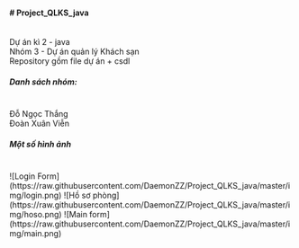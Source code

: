 <h4># Project_QLKS_java </h4></br>
Dự án kì 2 - java </br>
Nhóm 3 - Dự án quản lý Khách sạn </br>
Repository gồm file dự án + csdl </br>
<h5>Danh sách nhóm:</h5></br>
Đỗ Ngọc Thắng </br>
Đoàn Xuân Viễn </br>
<h5>Một số hình ảnh</h5></br>
![Login Form](https://raw.githubusercontent.com/DaemonZZ/Project_QLKS_java/master/img/login.png)
![Hồ sơ phòng](https://raw.githubusercontent.com/DaemonZZ/Project_QLKS_java/master/img/hoso.png)
![Main form](https://raw.githubusercontent.com/DaemonZZ/Project_QLKS_java/master/img/main.png)
